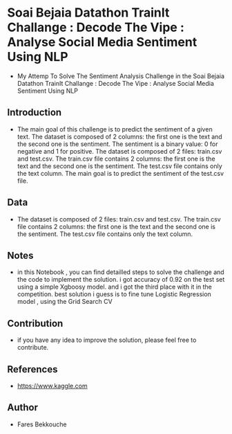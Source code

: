 # Soai Bejaia Datathon TrainIt Challange : Decode The Vipe : Analyse Social Media Sentiment Using NLP

- My Attemp To Solve The Sentiment Analysis Challenge in the Soai Bejaia Datathon TrainIt Challange : Decode The Vipe : Analyse Social Media Sentiment Using NLP

## Introduction

- The main goal of this challenge is to predict the sentiment of a given text. The dataset is composed of 2 columns: the first one is the text and the second one is the sentiment. The sentiment is a binary value: 0 for negative and 1 for positive. The dataset is composed of 2 files: train.csv and test.csv. The train.csv file contains 2 columns: the first one is the text and the second one is the sentiment. The test.csv file contains only the text column. The main goal is to predict the sentiment of the test.csv file.

## Data

- The dataset is composed of 2 files: train.csv and test.csv. The train.csv file contains 2 columns: the first one is the text and the second one is the sentiment. The test.csv file contains only the text column.

## Notes

- in this Notebook , you can find detailled steps to solve the challenge and the code to implement the solution. i got accuracy of 0.92 on the test set using a simple Xgboosy model. and i got the third place with it in the competition. best solution i guess is to fine tune Logistic Regression model , using the Grid Search CV

## Contribution

- if you have  any idea to improve the solution, please feel free to contribute.

## References

- <https://www.kaggle.com>

## Author

- Fares Bekkouche
